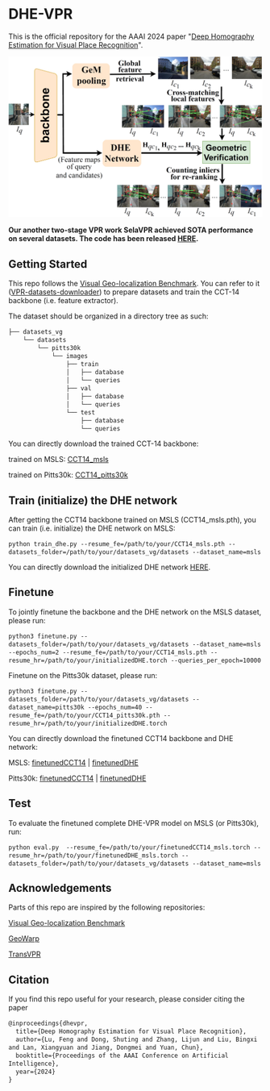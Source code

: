 # DHE-VPR
This is the official repository for the AAAI 2024 paper "[Deep Homography Estimation for Visual Place Recognition](https://arxiv.org/pdf/2402.16086.pdf)".

<img src="image/pipeline.png" width="600px">

**Our another two-stage VPR work SelaVPR achieved SOTA performance on several datasets. The code has been released [HERE](https://github.com/Lu-Feng/SelaVPR).**

## Getting Started

This repo follows the [Visual Geo-localization Benchmark](https://github.com/gmberton/deep-visual-geo-localization-benchmark). You can refer to it ([VPR-datasets-downloader](https://github.com/gmberton/VPR-datasets-downloader)) to prepare datasets and train the CCT-14 backbone (i.e. feature extractor).

The dataset should be organized in a directory tree as such:

```
├── datasets_vg
    └── datasets
        └── pitts30k
            └── images
                ├── train
                │   ├── database
                │   └── queries
                ├── val
                │   ├── database
                │   └── queries
                └── test
                    ├── database
                    └── queries
```

You can directly download the trained CCT-14 backbone:

trained on MSLS: [CCT14_msls](https://drive.google.com/file/d/1kXGixMjU_imBu0Yq5cZVovBUx3MGyoZ8/view?usp=sharing)

trained on Pitts30k: [CCT14_pitts30k](https://drive.google.com/file/d/1CBrM9GwJeVgiGfNZVgBVLRoh3Jw5ZoWB/view?usp=sharing)

## Train (initialize) the DHE network

After getting the CCT14 backbone  trained on MSLS (CCT14_msls.pth), you can train (i.e. initialize) the DHE network on MSLS:

```
python train_dhe.py --resume_fe=/path/to/your/CCT14_msls.pth --datasets_folder=/path/to/your/datasets_vg/datasets --dataset_name=msls
```

You can directly download the initialized DHE network [HERE](https://drive.google.com/file/d/19TlUo7pkXweLIW0kzbaf7YVNofx50xQW/view?usp=sharing).

## Finetune

To jointly finetune the backbone and the DHE network on the MSLS dataset, please run:

```
python3 finetune.py --datasets_folder=/path/to/your/datasets_vg/datasets --dataset_name=msls --epochs_num=2 --resume_fe=/path/to/your/CCT14_msls.pth --resume_hr=/path/to/your/initializedDHE.torch --queries_per_epoch=10000
```

Finetune on the Pitts30k dataset, please run:

```
python3 finetune.py --datasets_folder=/path/to/your/datasets_vg/datasets --dataset_name=pitts30k --epochs_num=40 --resume_fe=/path/to/your/CCT14_pitts30k.pth --resume_hr=/path/to/your/initializedDHE.torch
```

You can directly download the finetuned CCT14 backbone and DHE network:

MSLS:  [finetunedCCT14](https://drive.google.com/file/d/1Fs-cc4lPn5XjfP_eVGUG8bQg7ZKZP88S/view?usp=sharing)  | [finetunedDHE](https://drive.google.com/file/d/1Ec2fCAd4c3jhzOXNuqKUkavUQ7eFCGxQ/view?usp=sharing)

Pitts30k:  [finetunedCCT14](https://drive.google.com/file/d/1GpjiNHn8ceMK8J3AyEhxbUIuDKlqJFQI/view?usp=sharing)  | [finetunedDHE](https://drive.google.com/file/d/1-8_14BG4uBr3X2zvHLlsoB3RYn8to3C3/view?usp=sharing)

## Test

To evaluate the finetuned complete DHE-VPR model on MSLS (or Pitts30k), run:

```
python eval.py  --resume_fe=/path/to/your/finetunedCCT14_msls.torch --resume_hr=/path/to/your/finetunedDHE_msls.torch --datasets_folder=/path/to/your/datasets_vg/datasets --dataset_name=msls
```

## Acknowledgements

Parts of this repo are inspired by the following repositories:

[Visual Geo-localization Benchmark](https://github.com/gmberton/deep-visual-geo-localization-benchmark)

[GeoWarp](https://github.com/gmberton/geo_warp)

[TransVPR](https://github.com/RuotongWANG/TransVPR-model-implementation)

## Citation

If you find this repo useful for your research, please consider citing the paper

```
@inproceedings{dhevpr,
  title={Deep Homography Estimation for Visual Place Recognition},
  author={Lu, Feng and Dong, Shuting and Zhang, Lijun and Liu, Bingxi and Lan, Xiangyuan and Jiang, Dongmei and Yuan, Chun},
  booktitle={Proceedings of the AAAI Conference on Artificial Intelligence},
  year={2024}
}
```
